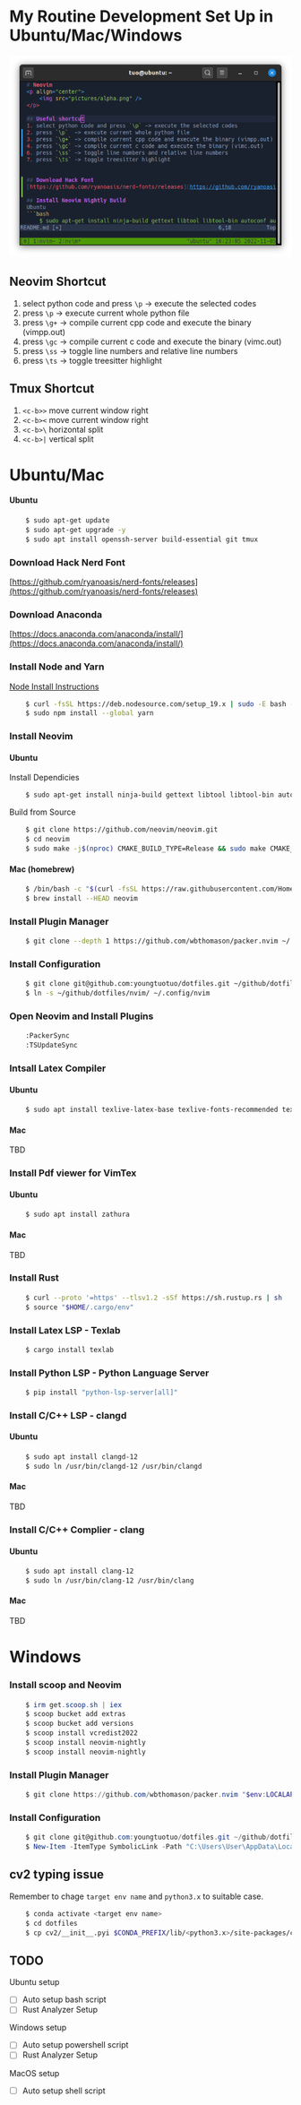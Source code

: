 # My Routine Development Set Up in Ubuntu/Mac/Windows

<p align="center">
    <img src="pictures/alpha.png" />
</p>

## Neovim Shortcut
1. select python code and press `\p` -> execute the selected codes
2. press `\p`  -> execute current whole python file
3. press `\g+` -> compile current cpp code and execute the binary (vimpp.out)
4. press `\gc` -> compile current c code and execute the binary (vimc.out)
6. press `\ss` -> toggle line numbers and relative line numbers
7. press `\ts` -> toggle treesitter highlight

## Tmux Shortcut
1. `<c-b>>` move current window right
2. `<c-b><` move current window right
3. `<c-b>\` horizontal split
3. `<c-b>|` vertical split



# Ubuntu/Mac

#### Ubuntu

```bash
    $ sudo apt-get update
    $ sudo apt-get upgrade -y
    $ sudo apt install openssh-server build-essential git tmux
```


### Download Hack Nerd Font
[https://github.com/ryanoasis/nerd-fonts/releases](https://github.com/ryanoasis/nerd-fonts/releases)

### Download Anaconda
[https://docs.anaconda.com/anaconda/install/](https://docs.anaconda.com/anaconda/install/)

### Install Node and Yarn
[Node Install Instructions](https://github.com/nodesource/distributions/blob/master/README.md#debinstall)
```bash
    $ curl -fsSL https://deb.nodesource.com/setup_19.x | sudo -E bash - && sudo apt-get install -y nodejs
    $ sudo npm install --global yarn
```
### Install Neovim


#### Ubuntu

Install Dependicies
```bash
    $ sudo apt-get install ninja-build gettext libtool libtool-bin autoconf automake cmake g++ pkg-config unzip curl doxygen
```

Build from Source
```bash
    $ git clone https://github.com/neovim/neovim.git
    $ cd neovim
    $ sudo make -j$(nproc) CMAKE_BUILD_TYPE=Release && sudo make CMAKE_BUILD_TYPE=Release install
```

#### Mac (homebrew)

```bash
    $ /bin/bash -c "$(curl -fsSL https://raw.githubusercontent.com/Homebrew/install/HEAD/install.sh)"
    $ brew install --HEAD neovim
```

### Install Plugin Manager

```bash
    $ git clone --depth 1 https://github.com/wbthomason/packer.nvim ~/.local/share/nvim/site/pack/packer/start/packer.nvim
```

### Install Configuration

```bash
    $ git clone git@github.com:youngtuotuo/dotfiles.git ~/github/dotfiles
    $ ln -s ~/github/dotfiles/nvim/ ~/.config/nvim
```

### Open Neovim and Install Plugins

```bash
    :PackerSync
    :TSUpdateSync
```

### Intsall Latex Compiler

#### Ubuntu

```bash
    $ sudo apt install texlive-latex-base texlive-fonts-recommended texlive-fonts-extra texlive-latex-extra texlive-xetex latexmk
```

#### Mac
TBD


### Install Pdf viewer for VimTex

#### Ubuntu

```bash
    $ sudo apt install zathura
```

#### Mac
TBD


### Install Rust

```bash
    $ curl --proto '=https' --tlsv1.2 -sSf https://sh.rustup.rs | sh
    $ source "$HOME/.cargo/env"
```

### Install Latex LSP - Texlab

```bash
    $ cargo install texlab
```

### Install Python LSP - Python Language Server

```bash
    $ pip install "python-lsp-server[all]"
```

### Install C/C++ LSP - clangd


#### Ubuntu

```bash
    $ sudo apt install clangd-12
    $ sudo ln /usr/bin/clangd-12 /usr/bin/clangd
```

#### Mac
TBD


### Install C/C++ Complier - clang


#### Ubuntu

```bash
    $ sudo apt install clang-12
    $ sudo ln /usr/bin/clang-12 /usr/bin/clang
```

#### Mac
TBD

# Windows

### Install scoop and Neovim

```powershell
    $ irm get.scoop.sh | iex
    $ scoop bucket add extras
    $ scoop bucket add versions
    $ scoop install vcredist2022
    $ scoop install neovim-nightly
    $ scoop install neovim-nightly
```

### Install Plugin Manager
```powershell
    $ git clone https://github.com/wbthomason/packer.nvim "$env:LOCALAPPDATA\nvim-data\site\pack\packer\start\packer.nvim"```
```

### Install Configuration

```powershell
    $ git clone git@github.com:youngtuotuo/dotfiles.git ~/github/dotfiles
    $ New-Item -ItemType SymbolicLink -Path "C:\Users\User\AppData\Local\nvim" -Target "C:\Users\User\github\dotfiles\nvim"
```

## cv2 typing issue
Remember to chage `target env name` and `python3.x` to suitable case.
```bash
    $ conda activate <target env name>
    $ cd dotfiles
    $ cp cv2/__init__.pyi $CONDA_PREFIX/lib/<python3.x>/site-packages/cv2/__init__.pyi
```

## TODO
Ubuntu setup
- [ ] Auto setup bash script
- [ ] Rust Analyzer Setup

Windows setup
- [ ] Auto setup powershell script
- [ ] Rust Analyzer Setup

MacOS setup
- [ ] Auto setup shell script
